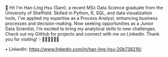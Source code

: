 👋 Hi! I'm Han-Ling Hsu (Sam), a recent MSc Data Science graduate from the University of Sheffield. 
Skilled in Python, R, SQL, and data visualization tools, I've applied my expertise as a Process Analyst, enhancing business processes and decision-making. 
Now seeking opportunities as a Junior Data Scientist, I'm excited to bring my analytical skills to new challenges. 
Check out my GitHub for projects and connect with me on Linkedin. 
Thank you for visiting! ✨💖🧡💛💚💙💜

• LinkedIn: https://www.linkedin.com/in/han-ling-hsu-20b738216/
